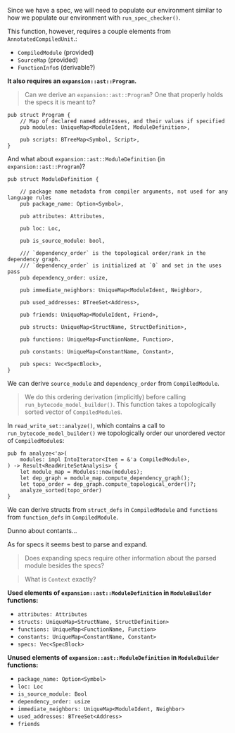 Since we have a spec, we will need to populate our environment similar to how we populate our environment with `run_spec_checker()`.

This function, however, requires a couple elements from `AnnotatedCompiledUnit`.:
- `CompiledModule` (provided)
- `SourceMap` (provided)
- `FunctionInfo`s (derivable?)

**It also requires an `expansion::ast::Program`.**

> Can we derive an `expansion::ast::Program`? One that properly holds the specs it is meant to?

```
pub struct Program {
	// Map of declared named addresses, and their values if specified
	pub modules: UniqueMap<ModuleIdent, ModuleDefinition>,
	
	pub scripts: BTreeMap<Symbol, Script>,
}
```

And what about `expansion::ast::ModuleDefinition` (in `expansion::ast::Program`)?
```
pub struct ModuleDefinition {

	// package name metadata from compiler arguments, not used for any language rules
	pub package_name: Option<Symbol>,
	
	pub attributes: Attributes,
	
	pub loc: Loc,
	
	pub is_source_module: bool,
	
	/// `dependency_order` is the topological order/rank in the dependency graph.
	/// `dependency_order` is initialized at `0` and set in the uses pass
	pub dependency_order: usize,
	
	pub immediate_neighbors: UniqueMap<ModuleIdent, Neighbor>,
	
	pub used_addresses: BTreeSet<Address>,
	
	pub friends: UniqueMap<ModuleIdent, Friend>,
	
	pub structs: UniqueMap<StructName, StructDefinition>,
	
	pub functions: UniqueMap<FunctionName, Function>,
	
	pub constants: UniqueMap<ConstantName, Constant>,
	
	pub specs: Vec<SpecBlock>,
}
```

We can derive `source_module` and `dependency_order` from `CompiledModule`.

> We do this ordering derivation (implicitly) before calling `run_bytecode_model_builder()`. This function takes a topologically sorted vector of `CompiledModule`s.

In `read_write_set::analyze()`, which contains a call to `run_bytecode_model_builder()` we topologically order our unordered vector of `CompiledModule`s:
```
pub fn analyze<'a>(
	modules: impl IntoIterator<Item = &'a CompiledModule>,
) -> Result<ReadWriteSetAnalysis> {
	let module_map = Modules::new(modules);
	let dep_graph = module_map.compute_dependency_graph();
	let topo_order = dep_graph.compute_topological_order()?;
	analyze_sorted(topo_order)
}
```

We can derive structs from `struct_defs` in `CompiledModule` and `functions` from `function_defs` in `CompiledModule`.

Dunno about contants...

As for specs it seems best to parse and expand.

> Does expanding specs require other information about the parsed module besides the specs?

> What is `Context` exactly?

**Used elements of `expansion::ast::ModuleDefinition` in `ModuleBuilder` functions:**
- `attributes: Attributes`
- `structs: UniqueMap<StructName, StructDefinition>`
- `functions: UniqueMap<FunctionName, Function>`
- `constants: UniqueMap<ConstantName, Constant>`
- `specs: Vec<SpecBlock>`

**Unused elements of `expansion::ast::ModuleDefinition` in `ModuleBuilder` functions:**
- `package_name: Option<Symbol>`
- `loc: Loc`
- `is_source_module: Bool`
- `dependency_order: usize`
- `immediate_neighbors: UniqueMap<ModuleIdent, Neighbor>`
- `used_addresses: BTreeSet<Address>`
- `friends`